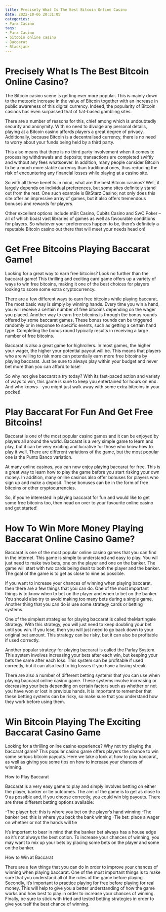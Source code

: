 ```yaml
---
title: Precisely What Is The Best Bitcoin Online Casino
date: 2022-10-06 20:31:05
categories:
- Parx Casino
tags:
- Parx Casino
- bitcoin online casino
- Baccarat
- Blackjack
---
```



#  Precisely What Is The Best Bitcoin Online Casino?

The Bitcoin casino scene is getting ever more popular. This is mainly down to the meteoric increase in the value of Bitcoin together with an increase in public awareness of this digital currency. Indeed, the popularity of Bitcoin casinos has even surpassed that of fiat-based gambling sites.

There are a number of reasons for this, chief among which is undoubtedly security and anonymity. With no need to divulge any personal details, playing at a Bitcoin casino affords players a great degree of privacy. Additionally, because Bitcoin is a decentralised currency, there is no need to worry about your funds being held by a third party.

This also means that there is no third party involvement when it comes to processing withdrawals and deposits; transactions are completed swiftly and without any fees whatsoever. In addition, many people consider Bitcoin to be a much more stable currency than traditional ones, thus reducing the risk of encountering any financial losses while playing at a casino site.

So with all these benefits in mind, what are the best Bitcoin casinos? Well, it largely depends on individual preferences, but some sites definitely stand out from the rest. One such example is BitStarz Casino; not only does this site offer an impressive array of games, but it also offers tremendous bonuses and rewards for players.

Other excellent options include mBit Casino, Cubits Casino and SwC Poker – all of which boast vast libraries of games as well as favourable conditions for players. So whatever your preferences happen to be, there’s definitely a reputable Bitcoin casino out there that will meet your needs head on!

#  Get Free Bitcoins Playing Baccarat Game!

Looking for a great way to earn free bitcoins? Look no further than the baccarat game! This thrilling and exciting card game offers up a variety of ways to win free bitcoins, making it one of the best choices for players looking to score some extra cryptocurrency.

There are a few different ways to earn free bitcoins while playing baccarat. The most basic way is simply by winning hands. Every time you win a hand, you will receive a certain number of free bitcoins depending on the wager you placed. Another way to earn free bitcoins is through the bonus rounds offered by some baccarat games. These bonus rounds can be triggered randomly or in response to specific events, such as getting a certain hand type. Completing the bonus round typically results in receiving a large number of free bitcoins.

Baccarat is also a great game for highrollers. In most games, the higher your wager, the higher your potential payout will be. This means that players who are willing to risk more can potentially earn more free bitcoins by playing baccarat. Just be sure to always play within your budget and never bet more than you can afford to lose!

So why not give baccarat a try today? With its fast-paced action and variety of ways to win, this game is sure to keep you entertained for hours on end. And who knows – you might just walk away with some extra bitcoins in your pocket!

#  Play Baccarat For Fun And Get Free Bitcoins!

Baccarat is one of the most popular casino games and it can be enjoyed by players all around the world. Baccarat is a very simple game to learn and play, but it can be very exciting and lucrative for those who know how to play it well. There are different variations of the game, but the most popular one is the Punto Banco variation.

At many online casinos, you can now enjoy playing baccarat for free. This is a great way to learn how to play the game before you start risking your own money. In addition, many online casinos also offer bonuses for players who sign up and make a deposit. These bonuses can be in the form of free bitcoins or other cryptocurrencies.

So, if you're interested in playing baccarat for fun and would like to get some free bitcoins too, then head on over to your favourite online casino and get started!

#  How To Win More Money Playing Baccarat Online Casino Game?

Baccarat is one of the most popular online casino games that you can find in the internet. This game is simple to understand and easy to play. You will just need to make two bets, one on the player and one on the banker. The game will start with two cards being dealt to both the player and the banker. The goal of the game is to get as close to nine as possible.

If you want to increase your chances of winning when playing baccarat, then there are a few things that you can do. One of the most important things is to know when to bet on the player and when to bet on the banker. You should also try to avoid making too many bets during a single game. Another thing that you can do is use some strategy cards or betting systems.

One of the simplest strategies for playing baccarat is called theMartingale Strategy. With this strategy, you will just need to keep doubling your bet until you win. If you lose, then you will just need to go back down to your original bet amount. This strategy can be risky, but it can also be profitable if used correctly.

Another popular strategy for playing baccarat is called the Parlay System. This system involves increasing your bets after each win, but keeping your bets the same after each loss. This system can be profitable if used correctly, but it can also lead to big losses if you have a losing streak.

There are also a number of different betting systems that you can use when playing baccarat online casino game. These systems involve increasing or decreasing your bets depending on certain factors such as whether or not you have won or lost in previous hands. It is important to remember that these betting systems can be risky, so make sure that you understand how they work before using them.

#  Win Bitcoin Playing The Exciting Baccarat Casino Game

Looking for a thrilling online casino experience? Why not try playing the baccarat game? This popular casino game offers players the chance to win some serious bitcoin payouts. Here we take a look at how to play baccarat, as well as giving you some tips on how to increase your chances of winning.

How to Play Baccarat

Baccarat is a very easy game to play and simply involves betting on either the player, banker or tie outcomes. The aim of the game is to get as close to 9 as possible and, if you choose correctly, you could win big payouts. There are three different betting options available:

-The player bet: this is where you bet on the player’s hand winning
-The banker bet: this is where you back the bank winning
-Tie bet: place a wager on whether or not the hands will tie


It’s important to bear in mind that the banker bet always has a house edge so it’s not always the best option. To increase your chances of winning, you may want to mix up your bets by placing some bets on the player and some on the banker.

How to Win at Baccarat

There are a few things that you can do in order to improve your chances of winning when playing baccarat. One of the most important things is to make sure that you understand all of the rules of the game before playing. Secondly, it’s important to practice playing for free before playing for real money. This will help to give you a better understanding of how the game works and how best to play in order to increase your chances of winning. Finally, be sure to stick with tried and tested betting strategies in order to give yourself the best chance of winning.